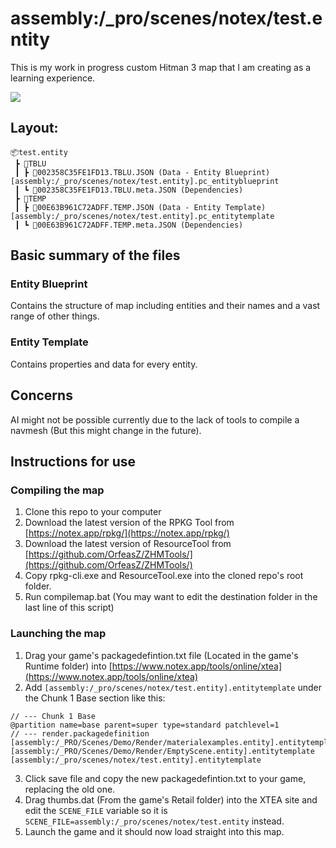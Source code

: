 # assembly:/_pro/scenes/notex/test.entity
This is my work in progress custom Hitman 3 map that I am creating as a learning experience.

![](https://i.notex.app/2yFgp)

## Layout:
```
📦test.entity
 ┣ 📂TBLU
 ┃ ┣ 📜002358C35FE1FD13.TBLU.JSON (Data - Entity Blueprint) [assembly:/_pro/scenes/notex/test.entity].pc_entityblueprint
 ┃ ┗ 📜002358C35FE1FD13.TBLU.meta.JSON (Dependencies)
 ┣ 📂TEMP
 ┃ ┣ 📜00E63B961C72ADFF.TEMP.JSON (Data - Entity Template) [assembly:/_pro/scenes/notex/test.entity].pc_entitytemplate
 ┃ ┗ 📜00E63B961C72ADFF.TEMP.meta.JSON (Dependencies)
 ```

## Basic summary of the files
### Entity Blueprint
Contains the structure of map including entities and their names and a vast range of other things.

### Entity Template
Contains properties and data for every entity.

## Concerns
AI might not be possible currently due to the lack of tools to compile a navmesh (But this might change in the future).

## Instructions for use
### Compiling the map
1. Clone this repo to your computer
2. Download the latest version of the RPKG Tool from [https://notex.app/rpkg/](https://notex.app/rpkg/)
3. Download the latest version of ResourceTool from [https://github.com/OrfeasZ/ZHMTools/](https://github.com/OrfeasZ/ZHMTools/)
4. Copy rpkg-cli.exe and ResourceTool.exe into the cloned repo's root folder.
5. Run compilemap.bat (You may want to edit the destination folder in the last line of this script)

### Launching the map
1. Drag your game's packagedefintion.txt file (Located in the game's Runtime folder) into [https://www.notex.app/tools/online/xtea](https://www.notex.app/tools/online/xtea)
2. Add `[assembly:/_pro/scenes/notex/test.entity].entitytemplate` under the Chunk 1 Base section like this:
```
// --- Chunk 1 Base
@partition name=base parent=super type=standard patchlevel=1
// --- render.packagedefinition
[assembly:/_PRO/Scenes/Demo/Render/materialexamples.entity].entitytemplate
[assembly:/_PRO/Scenes/Demo/Render/EmptyScene.entity].entitytemplate
[assembly:/_pro/scenes/notex/test.entity].entitytemplate
```
3. Click save file and copy the new packagedefintion.txt to your game, replacing the old one.
4. Drag thumbs.dat (From the game's Retail folder) into the XTEA site and edit the `SCENE_FILE` variable so it is `SCENE_FILE=assembly:/_pro/scenes/notex/test.entity` instead.
5. Launch the game and it should now load straight into this map.